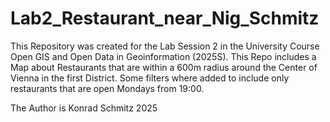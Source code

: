 # Lab2_Restaurant_near_Nig_Schmitz

This Repository was created for the Lab Session 2 in the University Course Open GIS and Open Data in Geoinformation (2025S). 
This Repo includes a Map about Restaurants that are within a 600m radius around the Center of Vienna in the first District. Some filters where added to include only restaurants that are open Mondays from 19:00. 


The Author is Konrad Schmitz 2025
